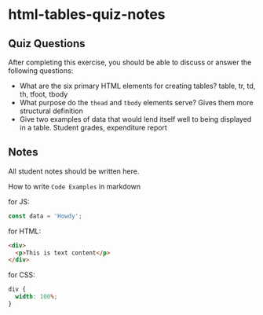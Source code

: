 # html-tables-quiz-notes

## Quiz Questions

After completing this exercise, you should be able to discuss or answer the following questions:

- What are the six primary HTML elements for creating tables?
  table, tr, td, th, tfoot, tbody
- What purpose do the `thead` and `tbody` elements serve?
  Gives them more structural definition
- Give two examples of data that would lend itself well to being displayed in a table.
  Student grades, expenditure report

## Notes

All student notes should be written here.

How to write `Code Examples` in markdown

for JS:

```javascript
const data = 'Howdy';
```

for HTML:

```html
<div>
  <p>This is text content</p>
</div>
```

for CSS:

```css
div {
  width: 100%;
}
```
